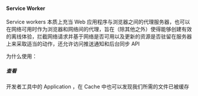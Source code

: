 #### Service Worker

Service workers 本质上充当 Web 应用程序与浏览器之间的代理服务器，也可以在网络可用时作为浏览器和网络间的代理，旨在（除其他之外）使得能够创建有效的离线体验，拦截网络请求并基于网络是否可用以及更新的资源是否驻留在服务器上来采取适当的动作，还允许访问推送通知和后台同步 API

为什么使用：

##### 查看

开发者工具中的 Application ，在 Cache 中也可以发现我们所需的文件已被缓存
